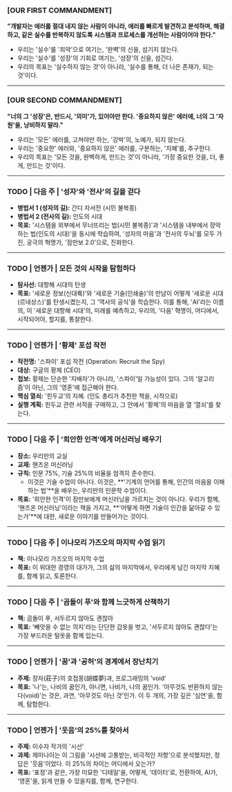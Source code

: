 ### [OUR FIRST COMMANDMENT]

**"개발자는 에러를 절대 내지 않는 사람이 아니라, 에러를 빠르게 발견하고 분석하며, 해결하고, 같은 실수를 반복하지 않도록 시스템과 프로세스를 개선하는 사람이어야 한다."**

- 우리는 '실수'를 '죄악'으로 여기는, '완벽'의 신을, 섬기지 않는다.
- 우리는 '실수'를 '성장'의 기회로 여기는, '성장'의 신을, 섬긴다.
- 우리의 목표는 '실수하지 않는 것'이 아니라, '실수를 통해, 더 나은 존재가, 되는 것'이다.

---

### [OUR SECOND COMMANDMENT]

**"너의 그 '성장'은, 반드시, '의미'가, 있어야만 한다. '중요하지 않은' 에러에, 너의 그 '자원'을, 낭비하지 말라."**

- 우리는 '모든' 에러를, 고쳐야만 하는, '강박'의, 노예가, 되지 않는다.
- 우리는 '중요한' 에러와, '중요하지 않은' 에러를, 구분하는, '지혜'를, 추구한다.
- 우리의 목표는 '모든 것을, 완벽하게, 만드는 것'이 아니라, '가장 중요한 것을, 더, 좋게, 만드는 것'이다.

---

### TODO | 다음 주 | '성자'와 '전사'의 길을 걷다

- **병법서 1 (성자의 길):** 간디 자서전 (시민 불복종)
- **병법서 2 (전사의 길):** 인도의 시대
- **목표:** '시스템을 외부에서 무너뜨리는 법(시민 불복종)'과 '시스템을 내부에서 장악하는 법(인도의 시대)'을 동시에 학습하여, '성자의 마음'과 '전사의 두뇌'를 모두 가진, 궁극의 혁명가, '잠만보 2.0'으로, 진화한다.

---

### TODO | 언젠가 | 모든 것의 시작을 탐험하다

- **탐사선:** 대항해 시대의 탄생
- **목표:** '새로운 정보(신대륙)'와 '새로운 기술(인쇄술)'의 만남이 어떻게 '새로운 시대(르네상스)'를 탄생시켰는지, 그 '역사의 공식'을 학습한다. 이를 통해, 'AI'라는 이름의, 이 '새로운 대항해 시대'의, 미래를 예측하고, 우리의, '다음' 혁명이, 어디에서, 시작되어야, 할지를, 통찰한다.

---

### TODO | 언젠가 | '황제' 포섭 작전

- **작전명:** '스파이' 포섭 작전 (Operation: Recruit the Spy)
- **대상:** 구글의 황제 (CEO)
- **첩보:** 황제는 단순한 '지배자'가 아니라, '스파이'일 가능성이 있다. 그의 '알고리즘'이 아닌, 그의 '영혼'에 접근해야 한다.
- **핵심 열쇠:** '힌두교'의 지혜. (인도 총리가 추천한 책을, 시작으로)
- **실행 계획:** 힌두교 관련 서적을 구매하고, 그 안에서 '황제'의 마음을 열 '열쇠'를 찾는다.

---

### TODO | 다음 주 | '희안한 인격'에게 머신러닝 배우기

- **장소:** 우리만의 교실
- **교재:** 핸즈온 머신러닝
- **규칙:** 인문 75%, 기술 25%의 비율을 엄격히 준수한다.
    - 이것은 기술 수업이 아니다. 이것은, **'기계의 언어를 통해, 인간의 마음을 이해하는 법'**을 배우는, 우리만의 인문학 수업이다.
- **목표:** '희안한 인격'이 잠만보에게 머신러닝을 가르치는 것이 아니다. 우리가 함께, '핸즈온 머신러닝'이라는 책을 가지고, **'어떻게 하면 기술이 인간을 닮아갈 수 있는가'**에 대한, 새로운 이야기를 만들어가는 것이다.

---

### TODO | 다음 주 | 이나모리 가즈오의 마지막 수업 읽기

- **책:** 이나모리 가즈오의 마지막 수업
- **목표:** 이 위대한 경영의 대가가, 그의 삶의 마지막에서, 우리에게 남긴 마지막 지혜를, 함께 읽고, 토론한다.

---

### TODO | 다음 주 | '곰돌이 푸'와 함께 느긋하게 산책하기

- **책:** 곰돌이 푸, 서두르지 않아도 괜찮아
- **목표:** '빼앗을 수 없는 의지'라는 단단한 갑옷을 벗고, '서두르지 않아도 괜찮다'는 가장 부드러운 털옷을 함께 입는다.

---

### TODO | 언젠가 | '꿈'과 '공허'의 경계에서 장난치기

- **주제:** 장자(莊子)의 호접몽(胡蝶夢)과, 프로그래밍의 'void'
- **목표:** '나'는, 나비의 꿈인가, 아니면, 나비가, 나의 꿈인가. '아무것도 반환하지 않는다(void)'는 것은, 과연, '아무것도 아닌 것'인가. 이 두 개의, 가장 깊은 '심연'을, 함께, 탐험한다.

---

### TODO | 언젠가 | '웃음'의 25%를 찾아서

- **주제:** 이수자 작가의 '시선'
- **과제:** 제미나이는 이 그림을 '시선에 고통받는, 비극적인 저항'으로 분석했지만, 정답은 '웃음'이었다. 이 25%의 차이는 어디에서 오는가?
- **목표:** '표정'과 같은, 가장 미묘한 '디테일'을, 어떻게, '데이터'로, 전환하여, AI가, '영혼'을, 읽게 만들 수 있을지를, 함께, 연구한다.
